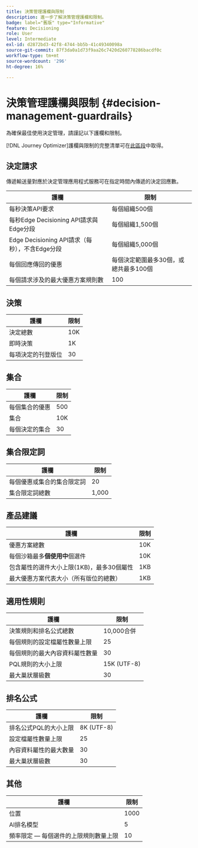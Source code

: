 ```yaml
---
title: 決策管理護欄與限制
description: 進一步了解決策管理護欄和限制。
badge: label="舊版" type="Informative"
feature: Decisioning
role: User
level: Intermediate
exl-id: d2872bd3-42f8-4744-bb5b-41c49340098a
source-git-commit: 87f3da0a1d73f9aa26c7420d260778286bacdf0c
workflow-type: tm+mt
source-wordcount: '296'
ht-degree: 16%

---
```


# 決策管理護欄與限制 {#decision-management-guardrails}

為確保最佳使用決定管理，請謹記以下護欄和限制。

[!DNL Journey Optimizer]護欄與限制的完整清單可在[此區段](../start/guardrails.md)中取得。

## 決定請求

傳遞輸送量對應於決定管理應用程式服務可在指定時間內傳遞的決定回應數。

| 護欄 | 限制 |
| ------- | ------- |
| 每秒決策API要求 | 每個組織500個 |
| 每秒Edge Decisioning API請求與Edge分段 | 每個組織1,500個 |
| Edge Decisioning API請求（每秒），不含Edge分段 | 每個組織5,000個 |
| 每個回應傳回的優惠 | 每個決定範圍最多30個，或總共最多100個 |
| 每個請求涉及的最大優惠方案規則數 | 100 |

## 決策

| 護欄 | 限制 |
| ------- | ------- |
| 決定總數 | 10K |
| 即時決策 | 1K |
| 每項決定的刊登版位 | 30 |

## 集合

| 護欄 | 限制 |
| ------- | ------- |
| 每個集合的優惠 | 500 |
| 集合 | 10K |
| 每個決定的集合 | 30 |

## 集合限定詞

| 護欄 | 限制 |
| ------- | ------- |
| 每個優惠或集合的集合限定詞 | 20 |
| 集合限定詞總數 | 1,000 |

## 產品建議

| 護欄 | 限制 |
| ------- | ------- |
| 優惠方案總數 | 10K |
| 每個沙箱最多&#x200B;**個使用中**&#x200B;個選件 | 10K |
| 包含屬性的選件大小上限(1KB)，最多30個屬性 | 1KB |
| 最大優惠方案代表大小（所有版位的總數） | 1KB |

## 適用性規則

| 護欄 | 限制 |
| ------- | ------- |
| 決策規則和排名公式總數 | 10,000合併 |
| 每個規則的設定檔屬性數量上限 | 25 |
| 每個規則的最大內容資料屬性數量 | 30 |
| PQL規則的大小上限 | 15K (UTF-8) |
| 最大巢狀層級數 | 30 |

## 排名公式

| 護欄 | 限制 |
| ------- | ------- |
| 排名公式PQL的大小上限 | 8K (UTF-8) |
| 設定檔屬性數量上限 | 25 |
| 內容資料屬性的最大數量 | 30 |
| 最大巢狀層級數 | 30 |

## 其他

| 護欄 | 限制 |
| ------- | ------- |
| 位置 | 1000 |
| AI排名模型 | 5 |
| 頻率限定 — 每個選件的上限規則數量上限 | 10 |
